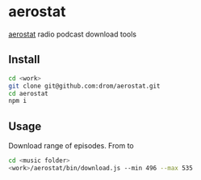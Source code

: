 # aerostat

[aerostat](http://www.aquarium.ru/misc/aerostat/) radio podcast download tools

## Install

```sh
cd <work>
git clone git@github.com:drom/aerostat.git
cd aerostat
npm i
```

## Usage

Download range of episodes. From <min> to <max>

```sh
cd <music folder>
<work>/aerostat/bin/download.js --min 496 --max 535
```
